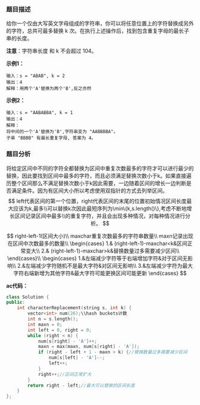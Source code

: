 ### 题目描述

给你一个仅由大写英文字母组成的字符串，你可以将任意位置上的字符替换成另外的字符，总共可最多替换 k 次。在执行上述操作后，找到包含重复字母的最长子串的长度。

**注意**：字符串长度 和 k 不会超过 104。

**示例1：**

~~~
输入：s = "ABAB", k = 2
输出：4
解释：用两个'A'替换为两个'B',反之亦然
~~~

**示例2：**

~~~
输入：s = "AABABBA", k = 1
输出：4
解释：
将中间的一个'A'替换为'B',字符串变为 "AABBBBA"。
子串 "BBBB" 有最长重复字母, 答案为 4。
~~~

### 题目分析

​	将给定区间中不同的字符全都替换为区间中重复次数最多的字符才可以进行最少的替换，因此要找到区间中最多的字符，而且必须满足替换次数小于k。如果直接遍历整个区间那么不满足替换次数小于k因此需要，一边随着区间的增长一边判断是否满足条件。因为有区间大小所以考虑使用双指针的方式去列举区间。
$$
left代表区间的第一个位置，right代表区间的末尾的位置初始情况区间长度最大应该为k,最多\\可以替换k次因此最短序列为\min\{k,s.length()\},考虑不断地增长区间记录区间中最多\\的重复字符，并且会出现多种情况，对每种情况进行分析。
$$

$$
right-left-1(区间大小)\\
maxchar重复次数最多的字符串数量\\
maxn记录出现在区间中次数最多的数量\\
\begin{cases}
1.& (right-left-1)-maxchar<k&区间正常变大\\
2.& (right-left-1)-maxchar>k&替换数量过多需要减少区间\\
\end{cases}\\
\begin{cases}
1.&左端减少字符等于右端增加字符&对于区间无影响\\
2.&左端减少字符随机不是最大字符&对区间无影响\\
3.&左端减少字符为最大字符右端新增为其他字符&最大字符可能更换区间可能更新
\end{cases}
$$



**ac代码：**

~~~c++
class Solution {
public:
    int characterReplacement(string s, int k) {
        vector<int> num(26);\\hash buckets计数
        int n = s.length();
        int maxn = 0;
        int left = 0, right = 0;
        while (right < n) {
            num[s[right] - 'A']++;
            maxn = max(maxn, num[s[right] - 'A']);
            if (right - left + 1 - maxn > k) {//替换数量过多需要减少区间
                num[s[left] - 'A']--;
                left++;
            }
            right++;//区间正常扩大
        }
        return right - left;//最大可以替换的区间长度
    }
};
~~~

